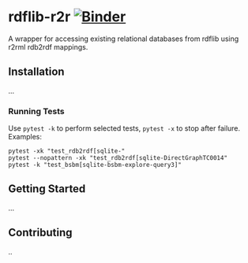 # rdflib-r2r [![Binder](https://mybinder.org/badge_logo.svg)](https://mybinder.org/v2/gh/bennokr/rdflib-r2r/HEAD)

A wrapper for accessing existing relational databases from rdflib using r2rml rdb2rdf mappings.

## Installation
...

### Running Tests
Use `pytest -k` to perform selected tests, `pytest -x` to stop after failure. Examples:

```
pytest -xk "test_rdb2rdf[sqlite-"
pytest --nopattern -xk "test_rdb2rdf[sqlite-DirectGraphTC0014"
pytest -k "test_bsbm[sqlite-bsbm-explore-query3]"
```

## Getting Started
...

## Contributing
..
